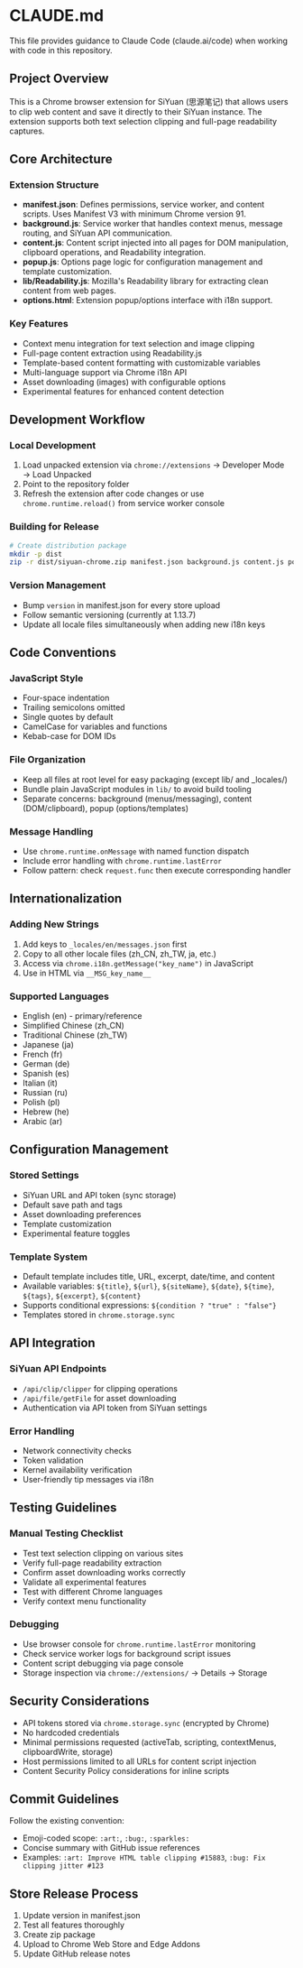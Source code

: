 # CLAUDE.md

This file provides guidance to Claude Code (claude.ai/code) when working with code in this repository.

## Project Overview

This is a Chrome browser extension for SiYuan (思源笔记) that allows users to clip web content and save it directly to their SiYuan instance. The extension supports both text selection clipping and full-page readability captures.

## Core Architecture

### Extension Structure
- **manifest.json**: Defines permissions, service worker, and content scripts. Uses Manifest V3 with minimum Chrome version 91.
- **background.js**: Service worker that handles context menus, message routing, and SiYuan API communication.
- **content.js**: Content script injected into all pages for DOM manipulation, clipboard operations, and Readability integration.
- **popup.js**: Options page logic for configuration management and template customization.
- **lib/Readability.js**: Mozilla's Readability library for extracting clean content from web pages.
- **options.html**: Extension popup/options interface with i18n support.

### Key Features
- Context menu integration for text selection and image clipping
- Full-page content extraction using Readability.js
- Template-based content formatting with customizable variables
- Multi-language support via Chrome i18n API
- Asset downloading (images) with configurable options
- Experimental features for enhanced content detection

## Development Workflow

### Local Development
1. Load unpacked extension via `chrome://extensions` → Developer Mode → Load Unpacked
2. Point to the repository folder
3. Refresh the extension after code changes or use `chrome.runtime.reload()` from service worker console

### Building for Release
```bash
# Create distribution package
mkdir -p dist
zip -r dist/siyuan-chrome.zip manifest.json background.js content.js popup.js options.html lib _locales icon.png
```

### Version Management
- Bump `version` in manifest.json for every store upload
- Follow semantic versioning (currently at 1.13.7)
- Update all locale files simultaneously when adding new i18n keys

## Code Conventions

### JavaScript Style
- Four-space indentation
- Trailing semicolons omitted
- Single quotes by default
- CamelCase for variables and functions
- Kebab-case for DOM IDs

### File Organization
- Keep all files at root level for easy packaging (except lib/ and _locales/)
- Bundle plain JavaScript modules in `lib/` to avoid build tooling
- Separate concerns: background (menus/messaging), content (DOM/clipboard), popup (options/templates)

### Message Handling
- Use `chrome.runtime.onMessage` with named function dispatch
- Include error handling with `chrome.runtime.lastError`
- Follow pattern: check `request.func` then execute corresponding handler

## Internationalization

### Adding New Strings
1. Add keys to `_locales/en/messages.json` first
2. Copy to all other locale files (zh_CN, zh_TW, ja, etc.)
3. Access via `chrome.i18n.getMessage("key_name")` in JavaScript
4. Use in HTML via `__MSG_key_name__`

### Supported Languages
- English (en) - primary/reference
- Simplified Chinese (zh_CN)
- Traditional Chinese (zh_TW)
- Japanese (ja)
- French (fr)
- German (de)
- Spanish (es)
- Italian (it)
- Russian (ru)
- Polish (pl)
- Hebrew (he)
- Arabic (ar)

## Configuration Management

### Stored Settings
- SiYuan URL and API token (sync storage)
- Default save path and tags
- Asset downloading preferences
- Template customization
- Experimental feature toggles

### Template System
- Default template includes title, URL, excerpt, date/time, and content
- Available variables: `${title}`, `${url}`, `${siteName}`, `${date}`, `${time}`, `${tags}`, `${excerpt}`, `${content}`
- Supports conditional expressions: `${condition ? "true" : "false"}`
- Templates stored in `chrome.storage.sync`

## API Integration

### SiYuan API Endpoints
- `/api/clip/clipper` for clipping operations
- `/api/file/getFile` for asset downloading
- Authentication via API token from SiYuan settings

### Error Handling
- Network connectivity checks
- Token validation
- Kernel availability verification
- User-friendly tip messages via i18n

## Testing Guidelines

### Manual Testing Checklist
- Test text selection clipping on various sites
- Verify full-page readability extraction
- Confirm asset downloading works correctly
- Validate all experimental features
- Test with different Chrome languages
- Verify context menu functionality

### Debugging
- Use browser console for `chrome.runtime.lastError` monitoring
- Check service worker logs for background script issues
- Content script debugging via page console
- Storage inspection via `chrome://extensions/` → Details → Storage

## Security Considerations

- API tokens stored via `chrome.storage.sync` (encrypted by Chrome)
- No hardcoded credentials
- Minimal permissions requested (activeTab, scripting, contextMenus, clipboardWrite, storage)
- Host permissions limited to all URLs for content script injection
- Content Security Policy considerations for inline scripts

## Commit Guidelines

Follow the existing convention:
- Emoji-coded scope: `:art:`, `:bug:`, `:sparkles:`
- Concise summary with GitHub issue references
- Examples: `:art: Improve HTML table clipping #15883`, `:bug: Fix clipping jitter #123`

## Store Release Process

1. Update version in manifest.json
2. Test all features thoroughly
3. Create zip package
4. Upload to Chrome Web Store and Edge Addons
5. Update GitHub release notes